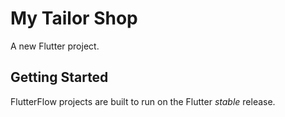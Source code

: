 # My Tailor Shop

A new Flutter project.

## Getting Started

FlutterFlow projects are built to run on the Flutter _stable_ release.
